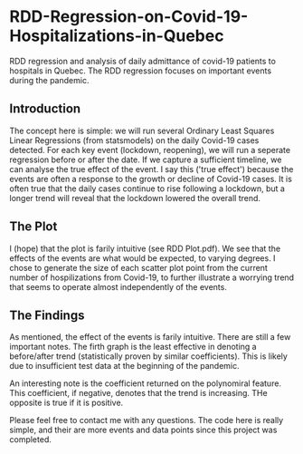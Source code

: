 # RDD-Regression-on-Covid-19-Hospitalizations-in-Quebec
RDD regression and analysis of daily admittance of covid-19 patients to hospitals in Quebec. The RDD regression focuses on important events during the pandemic.

## Introduction
  The concept here is simple: we will run several Ordinary Least Squares Linear Regressions (from statsmodels) on the daily Covid-19 cases detected. For each key event (lockdown, reopening), we will run a seperate regression before or after the date. If we capture a sufficient timeline, we can analyse the true effect of the event.
 I say this ('true effect') because the events are often a response to the growth or decline of Covid-19 cases. It is often true that the daily cases continue to rise following a lockdown, but a longer trend will reveal that the lockdown lowered the overall trend.
 
 ## The Plot
  I (hope) that the plot is farily intuitive (see RDD Plot.pdf). We see that the effects of the events are what would be expected, to varying degrees. I chose to generate the size of each scatter plot point from the current number of hospilizations from Covid-19, to further illustrate a worrying trend that seems to operate almost independently of the events.
  
 ## The Findings
  As mentioned, the effect of the events is farily intuitive. There are still a few important notes. The firth graph is the least effective in denoting a before/after trend (statistically proven by similar coefficients). This is likely due to insufficient test data at the beginning of the pandemic.
  
  An interesting note is the coefficient returned on the polynomiral feature. This coefficient, if negative, denotes that the trend is increasing. THe opposite is true if it is positive.
  
  Please feel free to contact me with any questions. The code here is really simple, and their are more events and data points since this project was completed.
